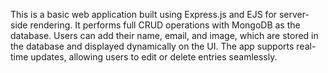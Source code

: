 This is a basic web application built using Express.js and EJS for server-side rendering. It performs full CRUD operations with MongoDB as the database. Users can add their name, email, and image, which are stored in the database and displayed dynamically on the UI. The app supports real-time updates, allowing users to edit or delete entries seamlessly.
